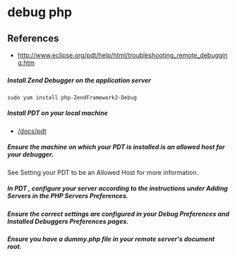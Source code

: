 # debug php

## References
* http://www.eclipse.org/pdt/help/html/troubleshooting_remote_debugging.htm

##### 


##### Install Zend Debugger on the application server
```
sudo yum install php-ZendFramework2-Debug
```

##### Install PDT on your local machine
* [/docs/pdt](/docs/pdt)

##### Ensure the machine on which your PDT is installed is an allowed host for your debugger. 
See Setting your PDT to be an Allowed Host for more information.
##### In PDT , configure your server according to the instructions under Adding Servers in the PHP Servers Preferences.
##### Ensure the correct settings are configured in your Debug Preferences and Installed Debuggers Preferences pages.
##### Ensure you have a dummy.php file in your remote server's document root.

